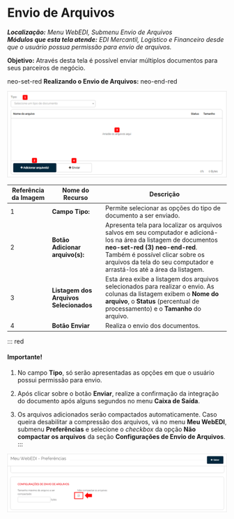 # Envio de Arquivos  

_**Localização:** Menu WebEDI, Submenu Envio de Arquivos_  
_**Módulos que esta tela atende:** EDI Mercantil, Logístico e Financeiro desde que o usuário possua permissão para envio de arquivos._  

**Objetivo:** Através desta tela é possível enviar múltiplos documentos para seus parceiros de negócio.  

neo-set-red **Realizando o Envio de Arquivos:** neo-end-red  

![Enviar](../img/envio_arq/enviar_arq.png)  

| Referência da Imagem | Nome do Recurso | Descrição | 
|-|-|-|
| 1 | **Campo Tipo:** | Permite selecionar as opções do tipo de documento a ser enviado. |  
| 2 | **Botão Adicionar arquivo(s):** | Apresenta tela para localizar os arquivos salvos em seu computador e adicioná-los na área da listagem de documentos **neo-set-red (3) neo-end-red**. Também é possível clicar sobre os arquivos da tela do seu computador e arrastá-los até a área da listagem.  |  
| 3 | **Listagem dos Arquivos Selecionados** | Esta área exibe a listagem dos arquivos selecionados para realizar o envio. As colunas da listagem exibem o **Nome do arquivo**, o **Status** (percentual de processamento) e o **Tamanho** do arquivo. | 
| 4 | **Botão Enviar** | Realiza o envio dos documentos. | 

::: red
#### Importante!
1. No campo **Tipo**, só serão apresentadas as opções em que o usuário possui permissão para envio.  

2. Após clicar sobre o botão **Enviar**, realize a confirmação da integração do documento após alguns segundos no menu **Caixa de Saída**.  

3. Os arquivos adicionados serão compactados automaticamente. Caso queira desabilitar a compressão dos arquivos, vá no menu **Meu WebEDI**, submenu **Preferências** e selecione o _checkbox_ da opção **Não compactar os arquivos** da seção **Configurações de Envio de Arquivos**.  
:::  

![Preferências](../img/envio_arq/nota_pref.png)  
